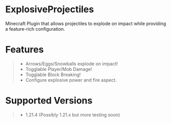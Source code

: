 # ExplosiveProjectiles
Minecraft Plugin that allows projectiles to explode on impact while providing a feature-rich configuration.

# Features

> - Arrows/Eggs/Snowballs explode on impact!
> - Togglable Player/Mob Damage!
> - Togglable Block Breaking!
> - Configure explosive power and fire aspect.

# Supported Versions

> - 1.21.4 (Possibly 1.21.x but more testing soon)
